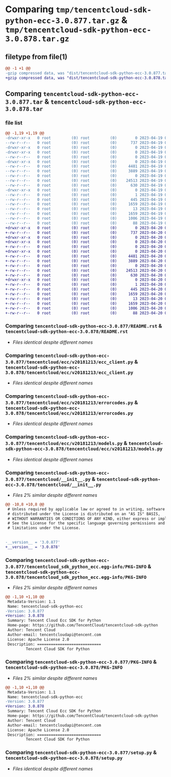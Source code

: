 # Comparing `tmp/tencentcloud-sdk-python-ecc-3.0.877.tar.gz` & `tmp/tencentcloud-sdk-python-ecc-3.0.878.tar.gz`

## filetype from file(1)

```diff
@@ -1 +1 @@
-gzip compressed data, was "dist/tencentcloud-sdk-python-ecc-3.0.877.tar", last modified: Wed Apr 19 09:15:47 2023, max compression
+gzip compressed data, was "dist/tencentcloud-sdk-python-ecc-3.0.878.tar", last modified: Thu Apr 20 00:27:33 2023, max compression
```

## Comparing `tencentcloud-sdk-python-ecc-3.0.877.tar` & `tencentcloud-sdk-python-ecc-3.0.878.tar`

### file list

```diff
@@ -1,19 +1,19 @@
-drwxr-xr-x   0 root         (0) root         (0)        0 2023-04-19 09:15:47.000000 tencentcloud-sdk-python-ecc-3.0.877/
--rw-r--r--   0 root         (0) root         (0)      737 2023-04-19 09:15:47.000000 tencentcloud-sdk-python-ecc-3.0.877/README.rst
-drwxr-xr-x   0 root         (0) root         (0)        0 2023-04-19 09:15:47.000000 tencentcloud-sdk-python-ecc-3.0.877/tencentcloud/
-drwxr-xr-x   0 root         (0) root         (0)        0 2023-04-19 09:15:47.000000 tencentcloud-sdk-python-ecc-3.0.877/tencentcloud/ecc/
--rw-r--r--   0 root         (0) root         (0)        0 2023-04-19 09:15:47.000000 tencentcloud-sdk-python-ecc-3.0.877/tencentcloud/ecc/__init__.py
-drwxr-xr-x   0 root         (0) root         (0)        0 2023-04-19 09:15:47.000000 tencentcloud-sdk-python-ecc-3.0.877/tencentcloud/ecc/v20181213/
--rw-r--r--   0 root         (0) root         (0)     4481 2023-04-19 09:15:47.000000 tencentcloud-sdk-python-ecc-3.0.877/tencentcloud/ecc/v20181213/ecc_client.py
--rw-r--r--   0 root         (0) root         (0)     3889 2023-04-19 09:15:47.000000 tencentcloud-sdk-python-ecc-3.0.877/tencentcloud/ecc/v20181213/errorcodes.py
--rw-r--r--   0 root         (0) root         (0)        0 2023-04-19 09:15:47.000000 tencentcloud-sdk-python-ecc-3.0.877/tencentcloud/ecc/v20181213/__init__.py
--rw-r--r--   0 root         (0) root         (0)    24513 2023-04-19 09:15:47.000000 tencentcloud-sdk-python-ecc-3.0.877/tencentcloud/ecc/v20181213/models.py
--rw-r--r--   0 root         (0) root         (0)      630 2023-04-19 09:15:47.000000 tencentcloud-sdk-python-ecc-3.0.877/tencentcloud/__init__.py
-drwxr-xr-x   0 root         (0) root         (0)        0 2023-04-19 09:15:47.000000 tencentcloud-sdk-python-ecc-3.0.877/tencentcloud_sdk_python_ecc.egg-info/
--rw-r--r--   0 root         (0) root         (0)        1 2023-04-19 09:15:47.000000 tencentcloud-sdk-python-ecc-3.0.877/tencentcloud_sdk_python_ecc.egg-info/dependency_links.txt
--rw-r--r--   0 root         (0) root         (0)      445 2023-04-19 09:15:47.000000 tencentcloud-sdk-python-ecc-3.0.877/tencentcloud_sdk_python_ecc.egg-info/SOURCES.txt
--rw-r--r--   0 root         (0) root         (0)     1659 2023-04-19 09:15:47.000000 tencentcloud-sdk-python-ecc-3.0.877/tencentcloud_sdk_python_ecc.egg-info/PKG-INFO
--rw-r--r--   0 root         (0) root         (0)       13 2023-04-19 09:15:47.000000 tencentcloud-sdk-python-ecc-3.0.877/tencentcloud_sdk_python_ecc.egg-info/top_level.txt
--rw-r--r--   0 root         (0) root         (0)     1659 2023-04-19 09:15:47.000000 tencentcloud-sdk-python-ecc-3.0.877/PKG-INFO
--rw-r--r--   0 root         (0) root         (0)     1006 2023-04-19 09:15:47.000000 tencentcloud-sdk-python-ecc-3.0.877/setup.py
--rw-r--r--   0 root         (0) root         (0)       88 2023-04-19 09:15:47.000000 tencentcloud-sdk-python-ecc-3.0.877/setup.cfg
+drwxr-xr-x   0 root         (0) root         (0)        0 2023-04-20 00:27:33.000000 tencentcloud-sdk-python-ecc-3.0.878/
+-rw-r--r--   0 root         (0) root         (0)      737 2023-04-20 00:27:33.000000 tencentcloud-sdk-python-ecc-3.0.878/README.rst
+drwxr-xr-x   0 root         (0) root         (0)        0 2023-04-20 00:27:33.000000 tencentcloud-sdk-python-ecc-3.0.878/tencentcloud/
+drwxr-xr-x   0 root         (0) root         (0)        0 2023-04-20 00:27:33.000000 tencentcloud-sdk-python-ecc-3.0.878/tencentcloud/ecc/
+-rw-r--r--   0 root         (0) root         (0)        0 2023-04-20 00:27:33.000000 tencentcloud-sdk-python-ecc-3.0.878/tencentcloud/ecc/__init__.py
+drwxr-xr-x   0 root         (0) root         (0)        0 2023-04-20 00:27:33.000000 tencentcloud-sdk-python-ecc-3.0.878/tencentcloud/ecc/v20181213/
+-rw-r--r--   0 root         (0) root         (0)     4481 2023-04-20 00:27:33.000000 tencentcloud-sdk-python-ecc-3.0.878/tencentcloud/ecc/v20181213/ecc_client.py
+-rw-r--r--   0 root         (0) root         (0)     3889 2023-04-20 00:27:33.000000 tencentcloud-sdk-python-ecc-3.0.878/tencentcloud/ecc/v20181213/errorcodes.py
+-rw-r--r--   0 root         (0) root         (0)        0 2023-04-20 00:27:33.000000 tencentcloud-sdk-python-ecc-3.0.878/tencentcloud/ecc/v20181213/__init__.py
+-rw-r--r--   0 root         (0) root         (0)    24513 2023-04-20 00:27:33.000000 tencentcloud-sdk-python-ecc-3.0.878/tencentcloud/ecc/v20181213/models.py
+-rw-r--r--   0 root         (0) root         (0)      630 2023-04-20 00:27:33.000000 tencentcloud-sdk-python-ecc-3.0.878/tencentcloud/__init__.py
+drwxr-xr-x   0 root         (0) root         (0)        0 2023-04-20 00:27:33.000000 tencentcloud-sdk-python-ecc-3.0.878/tencentcloud_sdk_python_ecc.egg-info/
+-rw-r--r--   0 root         (0) root         (0)        1 2023-04-20 00:27:33.000000 tencentcloud-sdk-python-ecc-3.0.878/tencentcloud_sdk_python_ecc.egg-info/dependency_links.txt
+-rw-r--r--   0 root         (0) root         (0)      445 2023-04-20 00:27:33.000000 tencentcloud-sdk-python-ecc-3.0.878/tencentcloud_sdk_python_ecc.egg-info/SOURCES.txt
+-rw-r--r--   0 root         (0) root         (0)     1659 2023-04-20 00:27:33.000000 tencentcloud-sdk-python-ecc-3.0.878/tencentcloud_sdk_python_ecc.egg-info/PKG-INFO
+-rw-r--r--   0 root         (0) root         (0)       13 2023-04-20 00:27:33.000000 tencentcloud-sdk-python-ecc-3.0.878/tencentcloud_sdk_python_ecc.egg-info/top_level.txt
+-rw-r--r--   0 root         (0) root         (0)     1659 2023-04-20 00:27:33.000000 tencentcloud-sdk-python-ecc-3.0.878/PKG-INFO
+-rw-r--r--   0 root         (0) root         (0)     1006 2023-04-20 00:27:33.000000 tencentcloud-sdk-python-ecc-3.0.878/setup.py
+-rw-r--r--   0 root         (0) root         (0)       88 2023-04-20 00:27:33.000000 tencentcloud-sdk-python-ecc-3.0.878/setup.cfg
```

### Comparing `tencentcloud-sdk-python-ecc-3.0.877/README.rst` & `tencentcloud-sdk-python-ecc-3.0.878/README.rst`

 * *Files identical despite different names*

### Comparing `tencentcloud-sdk-python-ecc-3.0.877/tencentcloud/ecc/v20181213/ecc_client.py` & `tencentcloud-sdk-python-ecc-3.0.878/tencentcloud/ecc/v20181213/ecc_client.py`

 * *Files identical despite different names*

### Comparing `tencentcloud-sdk-python-ecc-3.0.877/tencentcloud/ecc/v20181213/errorcodes.py` & `tencentcloud-sdk-python-ecc-3.0.878/tencentcloud/ecc/v20181213/errorcodes.py`

 * *Files identical despite different names*

### Comparing `tencentcloud-sdk-python-ecc-3.0.877/tencentcloud/ecc/v20181213/models.py` & `tencentcloud-sdk-python-ecc-3.0.878/tencentcloud/ecc/v20181213/models.py`

 * *Files identical despite different names*

### Comparing `tencentcloud-sdk-python-ecc-3.0.877/tencentcloud/__init__.py` & `tencentcloud-sdk-python-ecc-3.0.878/tencentcloud/__init__.py`

 * *Files 2% similar despite different names*

```diff
@@ -10,8 +10,8 @@
 # Unless required by applicable law or agreed to in writing, software
 # distributed under the License is distributed on an "AS IS" BASIS,
 # WITHOUT WARRANTIES OR CONDITIONS OF ANY KIND, either express or implied.
 # See the License for the specific language governing permissions and
 # limitations under the License.
 
 
-__version__ = '3.0.877'
+__version__ = '3.0.878'
```

### Comparing `tencentcloud-sdk-python-ecc-3.0.877/tencentcloud_sdk_python_ecc.egg-info/PKG-INFO` & `tencentcloud-sdk-python-ecc-3.0.878/tencentcloud_sdk_python_ecc.egg-info/PKG-INFO`

 * *Files 2% similar despite different names*

```diff
@@ -1,10 +1,10 @@
 Metadata-Version: 1.1
 Name: tencentcloud-sdk-python-ecc
-Version: 3.0.877
+Version: 3.0.878
 Summary: Tencent Cloud Ecc SDK for Python
 Home-page: https://github.com/TencentCloud/tencentcloud-sdk-python
 Author: Tencent Cloud
 Author-email: tencentcloudapi@tencent.com
 License: Apache License 2.0
 Description: ============================
         Tencent Cloud SDK for Python
```

### Comparing `tencentcloud-sdk-python-ecc-3.0.877/PKG-INFO` & `tencentcloud-sdk-python-ecc-3.0.878/PKG-INFO`

 * *Files 2% similar despite different names*

```diff
@@ -1,10 +1,10 @@
 Metadata-Version: 1.1
 Name: tencentcloud-sdk-python-ecc
-Version: 3.0.877
+Version: 3.0.878
 Summary: Tencent Cloud Ecc SDK for Python
 Home-page: https://github.com/TencentCloud/tencentcloud-sdk-python
 Author: Tencent Cloud
 Author-email: tencentcloudapi@tencent.com
 License: Apache License 2.0
 Description: ============================
         Tencent Cloud SDK for Python
```

### Comparing `tencentcloud-sdk-python-ecc-3.0.877/setup.py` & `tencentcloud-sdk-python-ecc-3.0.878/setup.py`

 * *Files identical despite different names*

